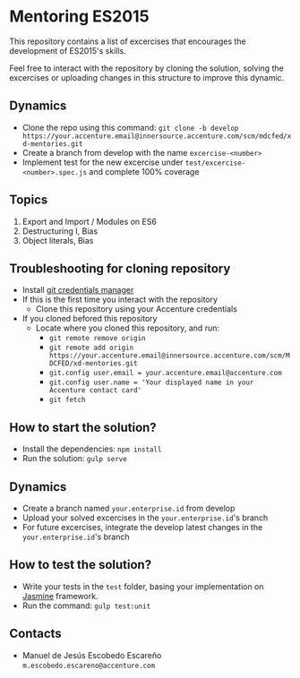 # Mentoring ES2015

This repository contains a list of excercises that encourages the development of ES2015's skills.

Feel free to interact with the repository by cloning the solution, solving the excercises or uploading changes in this structure to improve this dynamic.

## Dynamics

- Clone the repo using this command: ```git clone -b develop https://your.accenture.email@innersource.accenture.com/scm/mdcfed/xd-mentories.git``` 
- Create a branch from develop with the name ```excercise-<number>```
- Implement test for the new excercise under ```test/excercise-<number>.spec.js``` and complete 100% coverage


## Topics

1. Export and Import / Modules on ES6
2. Destructuring I, Bias
3. Object literals, Bias

## Troubleshooting for cloning repository
-	Install [git credentials manager](https://github.com/Microsoft/Git-Credential-Manager-for-Windows/releases/download/v1.14.0/GCMW-1.14.0.exe)
-	If this is the first time you interact with the repository 
    -   Clone this repository using your Accenture credentials
-   If you cloned befored this repository 
    -	Locate where you cloned this repository, and run:
        -	```git remote remove origin```
        -	```git remote add origin https://your.accenture.email@innersource.accenture.com/scm/MDCFED/xd-mentories.git ```
        -	```git.config user.email = your.accenture.email@accenture.com```
        -	```git.config user.name = 'Your displayed name in your Accenture contact card'```
        -	```git fetch```

## How to start the solution?
- Install the dependencies: ```npm install```
- Run the solution: ```gulp serve```

## Dynamics
- Create a branch named ```your.enterprise.id``` from develop
- Upload your solved excercises in the ```your.enterprise.id```'s branch
- For future excercises, integrate the develop latest changes in the ```your.enterprise.id```'s branch

## How to test the solution?
- Write your tests in the ```test``` folder, basing your implementation on [Jasmine](http://jasmine.github.io/2.1/introduction.html) framework.
- Run the command: ```gulp test:unit```

## Contacts
- Manuel de Jesús Escobedo Escareño ```m.escobedo.escareno@accenture.com```
